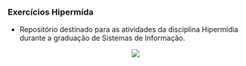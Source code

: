### Exercícios Hipermída

<ul>
  <li> Repositório destinado para as atividades da disciplina Hipermídia durante a graduação de Sistemas de Informação. </li>
</ul>

<p align="center">
    <img src="https://s.dicio.com.br/hipermidia.jpg" />
</p>

